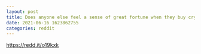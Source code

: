 ```yaml
--- 
layout: post 
title: Does anyone else feel a sense of great fortune when they buy crypto? 
date: 2021-06-16 1623862755 
categories: reddit 
--- 
```

https://redd.it/o19kxk